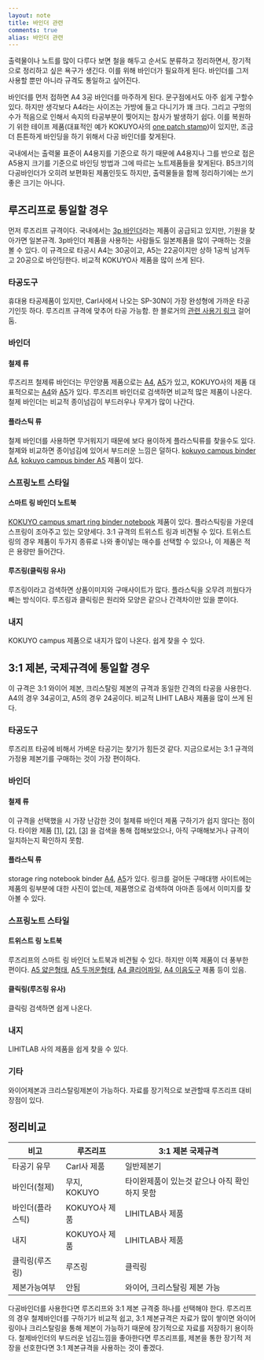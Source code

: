 ```yaml
---
layout: note
title: 바인더 관련
comments: true
alias: 바인더 관련
---
```


출력물이나 노트를 많이 다루다 보면 철을 해두고 순서도 분류하고 정리하면서, 장기적으로 정리하고 싶은 욕구가 생긴다. 이를 위해 바인더가 필요하게 된다. 바인더를 그저 사용할 뿐만 아니라 규격도 통일하고 싶어진다.

바인더를 먼저 접하면 A4 3공 바인더를 마주하게 된다. 문구점에서도 아주 쉽게 구할수 있다. 하지만 생각보다 A4라는 사이즈는 가방에 들고 다니기가 꽤 크다. 그리고 구멍의 수가 적음으로 인해서 속지의 타공부분이 찢어지는 참사가 발생하기 쉽다. 이를 복원하기 위한 테이프 제품(대표적인 예가 KOKUYO사의 [one patch stamp](https://www.youtube.com/watch?v=B5Nre66JOF8))이 있지만, 조금 더 튼튼하게 바인딩을 하기 위해서 다공 바인더를 찾게된다.

국내에서는 출력물 표준이 A4용지를 기준으로 하기 때문에 A4용지나 그를 반으로 접은 A5용지 크기를 기준으로 바인딩 방법과 그에 따르는 노트제품들을 찾게된다. B5크기의 다공바인더가 오히려 보편화된 제품인듯도 하지만, 출력물들을 함께 정리하기에는 쓰기 좋은 크기는 아니다.

## 루즈리프로 통일할 경우

먼저 루즈리프 규격이다. 국내에서는 [3p 바인더](http://www.3pbinder.com/)라는 제품이 공급되고 있지만, 기원을 찾아가면 일본규격. 3p바인더 제품을 사용하는 사람들도 일본제품을 많이 구매하는 것을 볼 수 있다. 이 규격으로 타공시 A4는 30공이고, A5는 22공이지만 상하 1공씩 남겨두고 20공으로 바인딩한다. 비교적 KOKUYO사 제품을 많이 쓰게 된다.

### 타공도구

휴대용 타공제품이 있지만, Carl사에서 나오는 SP-30N이 가장 완성형에 가까운 타공기인듯 하다. 루즈리프 규격에 맞추어 타공 가능함. 한 블로거의 [관련 사용기 링크](http://blog.naver.com/wills4u/220421004403) 걸어둠.

### 바인더

#### 철제 류

루즈리프 철제류 바인더는 무인양품 제품으로는 [A4](http://www.mujikorea.net/display/showDisplay.lecs?goodsNo=MJ31068302&storeNo=1&siteNo=13013&goodsCompositionCode=50), [A5](http://www.mujikorea.net/display/showDisplay.lecs?goodsNo=MJ31068303&storeNo=1&siteNo=13013&goodsCompositionCode=50)가 있고, KOKUYO사의 제품 대표적으로는 [A4](http://japanstore.kr/mall/view/goodsNo/123850)와 [A5](http://japanstore.kr/mall/view/goodsNo/23571)가 있다. 루즈리프 바인더로 검색하면 비교적 많은 제품이 나온다. 철제 바인더는 비교적 종이넘김이 부드러우나 무게가 많이 나간다.

#### 플라스틱 류

철제 바인더를 사용하면 무거워지기 때문에 보다 용이하게 플라스틱류를 찾을수도 있다. 철제와 비교하면 종이넘김에 있어서 부드러운 느낌은 덜하다. [kokuyo campus binder A4](http://item2.gmarket.co.kr/Item/DetailView/Item.aspx?goodscode=572316369), [kokuyo campus binder A5](http://www.terapeak.com/worth/kokuyo-campus-binder-a5-20-holes-up-to-65-sheets-transparent-lumpur-ap131t/272056068738/) 제품이 있다.

### 스프링노트 스타일

#### 스마트 링 바인더 노트북

[KOKUYO campus smart ring binder notebook](http://www.1300k.com/shop/goodsDetail.html?f_sp=&f_goodsno=215023101160) 제품이 있다. 플라스틱링을 가운데 스프링이 조아주고 있는 모양세다. 3:1 규격의 트위스트 링과 비견될 수 있다. 트위스트링의 경우 제품이 두가지 종류로 나와 좋이넣는 매수를 선택할 수 있으나, 이 제품은 적은 용량만 들어간다.

#### 루즈링(클릭링 유사)

루즈링이라고 검색하면 상품이미지와 구매사이트가 많다. 플라스틱을 오무려 끼웠다가 빼는 방식이다. 루즈링과 클릭링은 원리와 모양은 같으나 간격차이만 있을 뿐이다.

### 내지

KOKUYO campus 제품으로 내지가 많이 나온다. 쉽게 찾을 수 있다.

## 3:1 제본, 국제규격에 통일할 경우

이 규격은 3:1 와이어 제본, 크리스탈링 제본의 규격과 동일한 간격의 타공을 사용한다. A4의 경우 34공이고, A5의 경우 24공이다. 비교적 LIHIT LAB사 제품을 많이 쓰게 된다.

### 타공도구

루즈리프 타공에 비해서 가벼운 타공기는 찾기가 힘든것 같다. 지금으로서는 3:1 규격의 가정용 제본기를 구매하는 것이 가장 편이하다.

### 바인더

#### 철제 류

이 규격을 선택했을 시 가장 난감한 것이 철제류 바인더 제품 구하기가 쉽지 않다는 점이다. 타이완 제품 [[1]](http://goods.ruten.com.tw/item/show?21304291189583), [[2]](http://www.pundy.com.tw/ko/product/-/pundy_diy_binder_notebook_011.html), [[3]](http://www.pcstore.com.tw/pundy/M08216157.htm) 을 검색을 통해 접해보았으나, 아직 구매해보거나 규격이 일치하는지 확인하지 못함.

#### 플라스틱 류

storage ring notebook binder [A4](http://japanstore.kr/mall/view/goodsNo/23479), [A5](http://japanstore.kr/mall/view/goodsNo/23488)가 있다. 링크를 걸어둔 구매대행 사이트에는 제품의 링부분에 대한 사진이 없는데, 제품명으로 검색하여 아마존 등에서 이미지를 찾아볼 수 있다.

### 스프링노트 스타일

#### 트위스트 링 노트북

루즈리프의 스마트 링 바인더 노트북과 비견될 수 있다. 하지만 이쪽 제품이 더 풍부한 편이다. [A5 얇은형태](http://japanstore.kr/mall/view/goodsNo/24204), [A5 두꺼운형태](http://japanstore.kr/mall/view/goodsNo/24252), [A4 클리어파일](http://japanstore.kr/mall/view/goodsNo/30097), [A4 이음도구](http://japanstore.kr/mall/view/goodsNo/92862/keyword/y8nMyCzJSUxScDRRMDYBAA) 제품 등이 있음.

#### 클릭링(루즈링 유사)

클릭링 검색하면 쉽게 나온다.

### 내지

LIHITLAB 사의 제품을 쉽게 찾을 수 있다.

### 기타

와이어제본과 크리스탈링제본이 가능하다. 자료를 장기적으로 보관할때 루즈리프 대비 장점이 있다.

## 정리비교
| 비고        | 루즈리프       | 3:1 제본 국제규격               |
|-----------|------------|---------------------------|
| 타공기 유무    | Carl사 제품   | 일반제본기                     |
| 바인더(철제)   | 무지, KOKUYO | 타이완제품이 있는것 같으나 아직 확인하지 못함 |
| 바인더(플라스틱) | KOKUYO사 제품 | LIHITLAB사 제품              |
| 내지        | KOKUYO사 제품 | LIHITLAB사 제품              |
| 클릭링(루즈링)  | 루즈링        | 클릭링                       |
| 제본가능여부    | 안됨         | 와이어, 크리스탈링 제본 가능          |


다공바인더를 사용한다면 루즈리프와 3:1 제본 규격중 하나를 선택해야 한다. 루즈리프의 경우 철제바인더를 구하기가 비교적 쉽고, 3:1 제본규격은 자료가 많이 쌓이면 와이어링이나 크리스탈링을 통해 제본이 가능하기 때문에 장기적으로 자료를 저장하기 용이하다. 철제바인더의 부드러운 넘김느낌을 좋아한다면 루즈리프를, 제본을 통한 장기적 저장을 선호한다면 3:1 제본규격을 사용하는 것이 좋겠다.